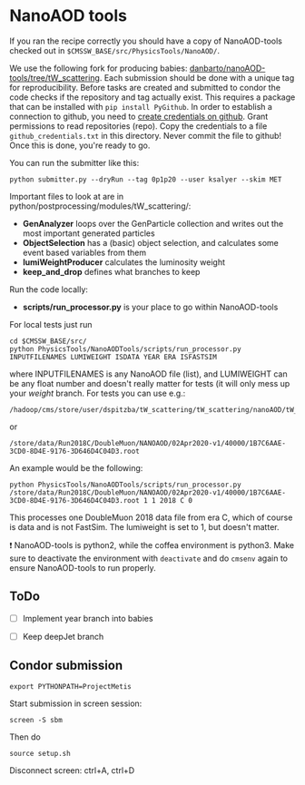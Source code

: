 
# NanoAOD tools

If you ran the recipe correctly you should have a copy of NanoAOD-tools checked out in `$CMSSW_BASE/src/PhysicsTools/NanoAOD/`.

We use the following fork for producing babies: [danbarto/nanoAOD-tools/tree/tW_scattering](https://github.com/danbarto/nanoAOD-tools/tree/tW_scattering).
Each submission should be done with a unique tag for reproducibility.
Before tasks are created and submitted to condor the code checks if the repository and tag actually exist.
This requires a package that can be installed with `pip install PyGithub`.
In order to establish a connection to github, you need to [create credentials on github](https://github.com/settings/tokens).
Grant permissions to read repositories (repo).
Copy the credentials to a file `github_credentials.txt` in this directory. Never commit the file to github!
Once this is done, you're ready to go.

You can run the submitter like this:
```
python submitter.py --dryRun --tag 0p1p20 --user ksalyer --skim MET
```

Important files to look at are in python/postprocessing/modules/tW_scattering/:
- **GenAnalyzer** loops over the GenParticle collection and writes out the most important generated particles
- **ObjectSelection** has a (basic) object selection, and calculates some event based variables from them
- **lumiWeightProducer** calculates the luminosity weight
- **keep_and_drop** defines what branches to keep

Run the code locally:
- **scripts/run_processor.py** is your place to go within NanoAOD-tools

For local tests just run
```==
cd $CMSSW_BASE/src/
python PhysicsTools/NanoAODTools/scripts/run_processor.py INPUTFILENAMES LUMIWEIGHT ISDATA YEAR ERA ISFASTSIM
```
where INPUTFILENAMES is any NanoAOD file (list), and LUMIWEIGHT can be any float number and doesn't really matter for tests (it will only mess up your *weight* branch.
For tests you can use e.g.:
```
/hadoop/cms/store/user/dspitzba/tW_scattering/tW_scattering/nanoAOD/tW_scattering_nanoAOD_177.root
```
or
```
/store/data/Run2018C/DoubleMuon/NANOAOD/02Apr2020-v1/40000/1B7C6AAE-3CD0-8D4E-9176-3D646D4C04D3.root
```
An example would be the following:
```
python PhysicsTools/NanoAODTools/scripts/run_processor.py /store/data/Run2018C/DoubleMuon/NANOAOD/02Apr2020-v1/40000/1B7C6AAE-3CD0-8D4E-9176-3D646D4C04D3.root 1 1 2018 C 0
```
This processes one DoubleMuon 2018 data file from era C, which of course is data and is not FastSim. The lumiweight is set to 1, but doesn't matter.

:exclamation: NanoAOD-tools is python2, while the coffea environment is python3. Make sure to deactivate the environment with `deactivate` and do `cmsenv` again to ensure NanoAOD-tools to run properly.

## ToDo
- [ ] Implement year branch into babies
- [ ] Keep deepJet branch


## Condor submission

```
export PYTHONPATH=ProjectMetis
```

Start submission in screen session:
```
screen -S sbm
```
Then do
```
source setup.sh
```

Disconnect screen:
ctrl+A, ctrl+D
